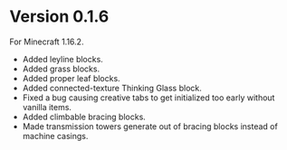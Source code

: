 # Version 0.1.6
For Minecraft 1.16.2.

* Added leyline blocks.
* Added grass blocks.
* Added proper leaf blocks.
* Added connected-texture Thinking Glass block.
* Fixed a bug causing creative tabs to get initialized too early without vanilla items.
* Added climbable bracing blocks.
* Made transmission towers generate out of bracing blocks instead of machine casings.
